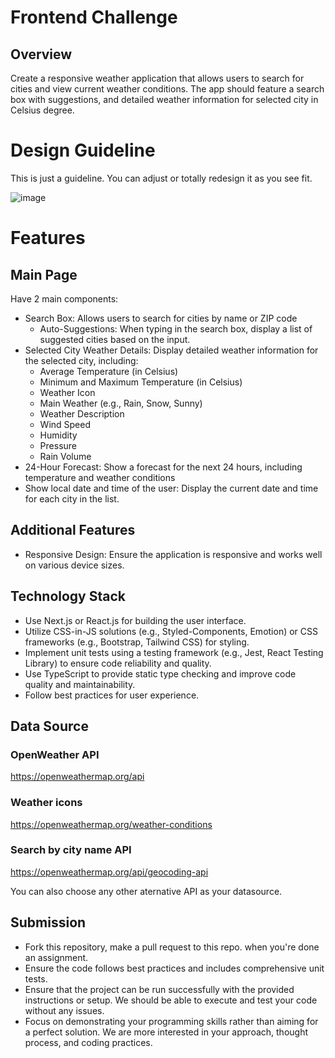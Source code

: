 # Frontend Challenge

## Overview
Create a responsive weather application that allows users to search for cities and view current weather conditions. The app should feature a search box with suggestions, and detailed weather information for selected city in Celsius degree.

# Design Guideline
This is just a guideline. You can adjust or totally redesign it as you see fit.

![image](https://github.com/user-attachments/assets/fc595e44-396e-4108-83a4-0a39f2b2c47c)



# Features
## Main Page
Have 2 main components:
- Search Box: Allows users to search for cities by name or ZIP code
    - Auto-Suggestions: When typing in the search box, display a list of suggested cities based on the input.
- Selected City Weather Details: Display detailed weather information for the selected city, including:
    - Average Temperature (in Celsius)
    - Minimum and Maximum Temperature (in Celsius)
    - Weather Icon
    - Main Weather (e.g., Rain, Snow, Sunny)
    - Weather Description
    - Wind Speed
    - Humidity
    - Pressure
    - Rain Volume
- 24-Hour Forecast: Show a forecast for the next 24 hours, including temperature and weather conditions
- Show local date and time of the user: Display the current date and time for each city in the list.

## Additional Features
- Responsive Design: Ensure the application is responsive and works well on various device sizes.

## Technology Stack
- Use Next.js or React.js for building the user interface.
- Utilize CSS-in-JS solutions (e.g., Styled-Components, Emotion) or CSS frameworks (e.g., Bootstrap, Tailwind CSS) for styling.
- Implement unit tests using a testing framework (e.g., Jest, React Testing Library) to ensure code reliability and quality.
- Use TypeScript to provide static type checking and improve code quality and maintainability.
- Follow best practices for user experience.

## Data Source
### OpenWeather API
https://openweathermap.org/api
### Weather icons
https://openweathermap.org/weather-conditions
### Search by city name API
https://openweathermap.org/api/geocoding-api

You can also choose any other aternative API as your datasource.


## Submission
- Fork this repository, make a pull request to this repo. when you're done an assignment.
- Ensure the code follows best practices and includes comprehensive unit tests.
- Ensure that the project can be run successfully with the provided instructions or setup. We should be able to execute and test your code without any issues.
- Focus on demonstrating your programming skills rather than aiming for a perfect solution. We are more interested in your approach, thought process, and coding practices.




